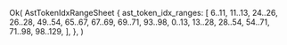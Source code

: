 Ok(
    AstTokenIdxRangeSheet {
        ast_token_idx_ranges: [
            6..11,
            11..13,
            24..26,
            26..28,
            49..54,
            65..67,
            67..69,
            69..71,
            93..98,
            0..13,
            13..28,
            28..54,
            54..71,
            71..98,
            98..129,
        ],
    },
)